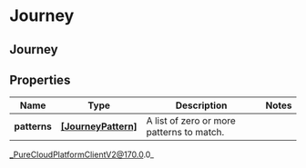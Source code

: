 # Journey

## Journey

## Properties

|Name | Type | Description | Notes|
|------------ | ------------- | ------------- | -------------|
| **patterns** | [**[JourneyPattern]**]([JourneyPattern]) | A list of zero or more patterns to match. | |



_PureCloudPlatformClientV2@170.0.0_
